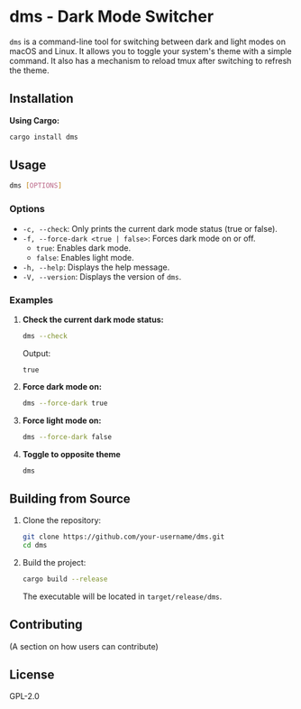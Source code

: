 # dms - Dark Mode Switcher

`dms` is a command-line tool for switching between dark and light modes on macOS and Linux. It allows you to toggle your system's theme with a simple command.  It also has a mechanism to reload tmux after switching to refresh the theme.

## Installation

**Using Cargo:**

```bash
cargo install dms
```

## Usage

```bash
dms [OPTIONS]
```

### Options

*   `-c, --check`: Only prints the current dark mode status (true or false).
*   `-f, --force-dark <true | false>`: Forces dark mode on or off.
    *   `true`: Enables dark mode.
    *   `false`: Enables light mode.
*   `-h, --help`:  Displays the help message.
*   `-V, --version`:  Displays the version of `dms`.

### Examples

1.  **Check the current dark mode status:**

    ```bash
    dms --check
    ```

    Output:

    ```
    true
    ```

2.  **Force dark mode on:**

    ```bash
    dms --force-dark true
    ```

3.  **Force light mode on:**

    ```bash
    dms --force-dark false
    ```

4.  **Toggle to opposite theme**
    ```bash
    dms
    ```

## Building from Source

1.  Clone the repository:

    ```bash
    git clone https://github.com/your-username/dms.git
    cd dms
    ```

2.  Build the project:

    ```bash
    cargo build --release
    ```

    The executable will be located in `target/release/dms`.

## Contributing

(A section on how users can contribute)

## License

GPL-2.0
